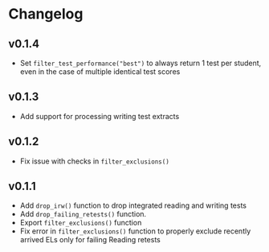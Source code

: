 # Changelog

## v0.1.4

- Set `filter_test_performance("best")` to always return 1 test per student, even in the case of multiple identical test scores

## v0.1.3

- Add support for processing writing test extracts

## v0.1.2

- Fix issue with checks in `filter_exclusions()`

## v0.1.1

- Add `drop_irw()` function to drop integrated reading and writing tests
- Add `drop_failing_retests()` function.
- Export `filter_exclusions()` function
- Fix error in `filter_exclusions()` function to properly exclude recently arrived ELs only for failing Reading retests